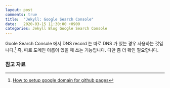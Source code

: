 ```yaml
---
layout: post
comments: true
title:  "Jekyll: Google Search Console"
date:   2020-03-15 11:30:00 +0900
categories: Jekyll Blog Google Search Console
---
```


Goole Search Console 에서 DNS record 는 따로 DNS 가 있는 경우 사용하는 것입니다.[^google-domain] 즉, 따로 도메인 이름이 있을 때 쓰는 기능입니다. 다만 좀 더 확인 필요합니다.


### 참고 자료

[^google-domain]: [How to setup google domain for github pages](https://dev.to/trentyang/how-to-setup-google-domain-for-github-pages-1p58)
